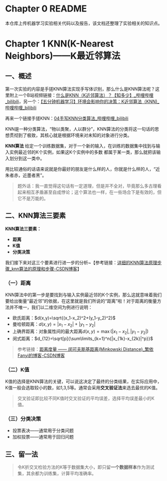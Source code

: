 # Chapter 0 README

本仓库上传机器学习实验相关代码以及报告，该文档还整理了实验相关的知识点。

# Chapter 1 KNN(K-Nearest Neighbors)——K最近邻算法

## 一、概述

第一次实验的内容是手搓KNN算法实现手写体识别，那么什么是KNN算法呢？这里附上一个B站视频链接：[什么是KNN（K近邻算法）？【知多少】_哔哩哔哩_bilibili](https://www.bilibili.com/video/BV1Ma411F7Y4/?spm_id_from=333.1007.0.0&vd_source=f93db370c1345fea000ed5a0599bc6f2)，另一个：[【五分钟机器学习】环境会影响你的决策：K近邻算法（KNN)_哔哩哔哩_bilibili](https://www.bilibili.com/video/BV13K411H7Zs/?spm_id_from=autoNext&vd_source=f93db370c1345fea000ed5a0599bc6f2)

再来一个链接手搓KNN：[04手写KNN分类算法_哔哩哔哩_bilibili](https://www.bilibili.com/video/BV12F41177Mz/?spm_id_from=333.880.my_history.page.click&vd_source=f93db370c1345fea000ed5a0599bc6f2)

KNN是一种分类算法，“物以类聚，人以群分”，KNN算法的分类将这一句话的思想贯彻到了极致，其核心就是根据环境来对未知的对象进行分类。

**KNN算法**	给定一个训练数据集，对于一个新的输入，在训练的数据集中找到与输入实例最近邻的K个实例，如果这K个实例中的多数 都属于某一类，那么就把该输入划分到这一类中。

用比较通俗的话语来说就是你最好的朋友是什么样的人，你就是什么样的人，“近朱者赤，近墨者黑”。

> 题外话：我一直觉得这句话有一定道理，但是并不全对，毕竟那么多古理看起来相互矛盾甚至自成悖论；这个算法也一样，在一些场合下是有效的，但它不是万能的。

## 二、KNN算法三要素

**KNN算法三要素：**

- **距离**
- **K值**
- **分类决策**

我们接下来对这三个要素进行进一步的分析~【参考链接：[详细的KNN算法原理步骤_knn算法的原理和步骤-CSDN博客](https://blog.csdn.net/weixin_43179522/article/details/105665528)】

### （一）距离

KNN算法中的第一步是要找到与输入实例最近邻的K个实例，那么这就意味着我们要给出衡量“最近邻”的依据，在这里就是我们所说的“距离”啦！对于距离的衡量方法并不唯一，我们以二维空间为例进行说明：

- 欧氏距离：$d(x,y)=\sqrt{(x_1-x_2)^2+(y_1-y_2)^2}$
- 曼哈顿距离：$d(x,y)=|x_1-x_2|+|y_1-y_2|$
- 上确界距离：对象属性间的最大距离$d(x,y)=\max{(|x_1-x_2|,|y_1-y_2|)}$
- 闵式距离：$d_{12}=\sqrt[p]{\sum\limits_{k=1}^n{|x_{1k}-x_{2k}|^p}}$

> 参考链接：[距离度量 —— 闵可夫斯基距离(Minkowski Distance)_繁依Fanyi的博客-CSDN博客](https://blog.csdn.net/qq_21484461/article/details/125357968)

### （二）K值

K值的选择是KNN算法的关键，可以说这决定了最终的分类结果，在实际应用中，K值一般会选取较小的数，如1,3,5等。通常会采用**交叉验证法**来选去最优的K值。

> 交叉验证即比较不同K值时交叉验证的平均误差，选择平均误差最小的K值。

### （三）分类决策

- 投票表决——通常用于分类问题
- 加权投票——通常用于回归问题

## 三、留一法

> 令K折交叉检验方法的K等于数据集大小，即只留**一个数据样本**作为测试集，其余都为训练集，计算平均准确率。

